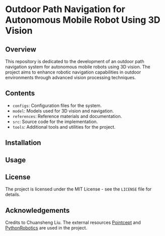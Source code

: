# Outdoor Path Navigation for Autonomous Mobile Robot Using 3D Vision

## Overview
This repository is dedicated to the development of an outdoor path navigation system for autonomous mobile robots using 3D vision. The project aims to enhance robotic navigation capabilities in outdoor environments through advanced vision processing techniques.

## Contents
- `configs`: Configuration files for the system.
- `model`: Models used for 3D vision and navigation.
- `references`: Reference materials and documentation.
- `src`: Source code for the implementation.
- `tools`: Additional tools and utilities for the project.

## Installation


## Usage


## License
The project is licensed under the MIT License - see the `LICENSE` file for details.

## Acknowledgements
Credits to Chuansheng Liu. The external resources [Pointcept](https://github.com/Pointcept/Pointcept.git) and [PythonRobotics](https://github.com/kristian-267/PythonRobotics.git) are used in the project.
